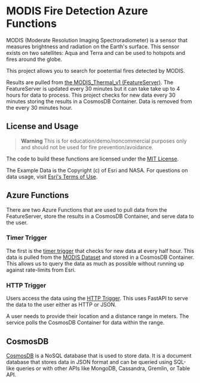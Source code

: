 # MODIS Fire Detection Azure Functions

MODIS (Moderate Resolution Imaging Spectroradiometer) is a sensor that measures brightness and radiation on the Earth's surface. This sensor exists on two satellites: Aqua and Terra and can be used to hotspots and fires around the globe.

This project allows you to search for poetential fires detected by MODIS.

Results are pulled from [the MODIS_Thermal_v1 (FeatureServer)][MODIS Dataset]. The FeatureServer is updated every 30 minutes but it can take take up to 4 hours for data to process. This project checks for new data every 30 minutes storing the results in a CosmosDB Container. Data is removed from the every 30 minutes hour.

## License and Usage
> **Warning**
> This is for education/demo/noncommercial purposes only and should not be used for fire prevention/avoidance.

The code to build these functions are licensed under the [MIT License](./LICENSE.md).

The Example Data is the Copyright (c) of Esri and NASA. For questions on data usage, visit [Esri's Terms of Use](https://www.esri.com/en-us/legal/overview).


## Azure Functions
There are two Azure Functions that are used to pull data from the FeatureServer, store the results in a CosmosDB Container, and serve data to the user.

### Timer Trigger
The first is the [timer trigger](Get-fire-data/readme.md) that checks for new data at every half hour. This data is pulled from the [MODIS Dataset] and stored in a CosmosDB Container. This allows us to query the data as much as possible without running up against rate-limits from Esri.

### HTTP Trigger
Users access the data using the [HTTP Trigger](HttpTrigger/readme.md). This uses FastAPI to serve the data to the user either as HTTP or JSON.

A user needs to provide their location and a distance range in meters. The service polls the CosmosDB Container for data within the range.

## CosmosDB

[CosmosDB] is a NoSQL database that is used to store data. It is a document database that stores data in JSON format and can be queried using SQL-like queries or with other APIs like MongoDB, Cassandra, Gremlin, or Table API.

[MODIS Dataset]: https://services9.arcgis.com/RHVPKKiFTONKtxq3/ArcGIS/rest/services/MODIS_Thermal_v1/FeatureServer
[COSMOSDB]: https://docs.microsoft.com/en-us/azure/cosmos-db/